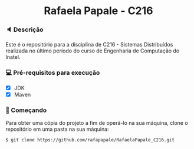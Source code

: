 <h1 align="center">Rafaela Papale - C216</h1>

### :speaker: Descrição
<p>
Este é o repositório para a disciplina de C216 - Sistemas Distribuídos realizada no último período do curso de Engenharia de Computação do Inatel.
</p>

### :computer: Pré-requisitos para execução
- [x] JDK
- [x] Maven

### :rocket: Começando
<p>Para obter uma cópia do projeto a fim de operá-lo na sua máquina, clone o repositório em uma pasta na sua máquina:</p>

```
$ git clone https://github.com/rafapapale/RafaelaPapale_C216.git
```
